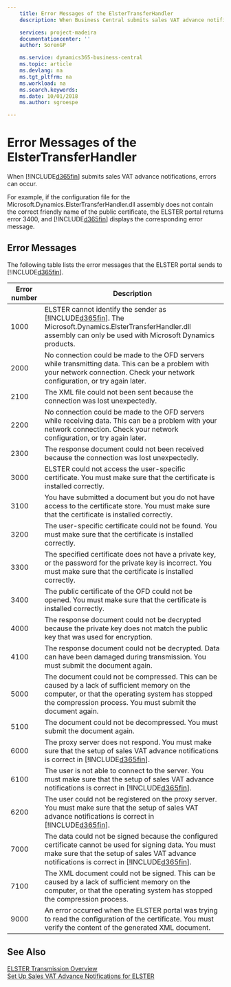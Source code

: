 ```yaml
---
    title: Error Messages of the ElsterTransferHandler
    description: When Business Central submits sales VAT advance notifications, errors can occur.

    services: project-madeira
    documentationcenter: ''
    author: SorenGP

    ms.service: dynamics365-business-central
    ms.topic: article
    ms.devlang: na
    ms.tgt_pltfrm: na
    ms.workload: na
    ms.search.keywords:
    ms.date: 10/01/2018
    ms.author: sgroespe

---
```

# Error Messages of the ElsterTransferHandler
When [!INCLUDE[d365fin](../../includes/d365fin_md.md)] submits sales VAT advance notifications, errors can occur.  

For example, if the configuration file for the Microsoft.Dynamics.ElsterTransferHandler.dll assembly does not contain the correct friendly name of the public certificate, the ELSTER portal returns error 3400, and [!INCLUDE[d365fin](../../includes/d365fin_md.md)] displays the corresponding error message.  

## Error Messages  
The following table lists the error messages that the ELSTER portal sends to [!INCLUDE[d365fin](../../includes/d365fin_md.md)].  

|**Error number**|**Description**|  
|----------------------|-------------------------------------------|  
|1000|ELSTER cannot identify the sender as [!INCLUDE[d365fin](../../includes/d365fin_md.md)]. The Microsoft.Dynamics.ElsterTransferHandler.dll assembly can only be used with Microsoft Dynamics products.|  
|2000|No connection could be made to the OFD servers while transmitting data. This can be a problem with your network connection. Check your network configuration, or try again later.|  
|2100|The XML file could not been sent because the connection was lost unexpectedly.|  
|2200|No connection could be made to the OFD servers while receiving data. This can be a problem with your network connection. Check your network configuration, or try again later.|  
|2300|The response document could not been received because the connection was lost unexpectedly.|  
|3000|ELSTER could not access the user-specific certificate. You must make sure that the certificate is installed correctly.|  
|3100|You have submitted a document but you do not have access to the certificate store. You must make sure that the certificate is installed correctly.|  
|3200|The user-specific certificate could not be found. You must make sure that the certificate is installed correctly.|  
|3300|The specified certificate does not have a private key, or the password for the private key is incorrect. You must make sure that the certificate is installed correctly.|  
|3400|The public certificate of the OFD could not be opened. You must make sure that the certificate is installed correctly.|  
|4000|The response document could not be decrypted because the private key does not match the public key that was used for encryption.|  
|4100|The response document could not be decrypted. Data can have been damaged during transmission. You must submit the document again.|  
|5000|The document could not be compressed. This can be caused by a lack of sufficient memory on the computer, or that the operating system has stopped the compression process. You must submit the document again.|  
|5100|The document could not be decompressed. You must submit the document again.|  
|6000|The proxy server does not respond. You must make sure that the setup of sales VAT advance notifications is correct in [!INCLUDE[d365fin](../../includes/d365fin_md.md)].|  
|6100|The user is not able to connect to the server. You must make sure that the setup of sales VAT advance notifications is correct in [!INCLUDE[d365fin](../../includes/d365fin_md.md)].|  
|6200|The user could not be registered on the proxy server. You must make sure that the setup of sales VAT advance notifications is correct in [!INCLUDE[d365fin](../../includes/d365fin_md.md)].|  
|7000|The data could not be signed because the configured certificate cannot be used for signing data. You must make sure that the setup of sales VAT advance notifications is correct in [!INCLUDE[d365fin](../../includes/d365fin_md.md)].|  
|7100|The XML document could not be signed. This can be caused by a lack of sufficient memory on the computer, or that the operating system has stopped the compression process.|  
|9000|An error occurred when the ELSTER portal was trying to read the configuration of the certificate. You must verify the content of the generated XML document.|  

## See Also  
 [ELSTER Transmission Overview](elster-transmission-overview.md)   
 [Set Up Sales VAT Advance Notifications for ELSTER](how-to-set-up-sales-vat-advance-notifications-for-elster.md)
